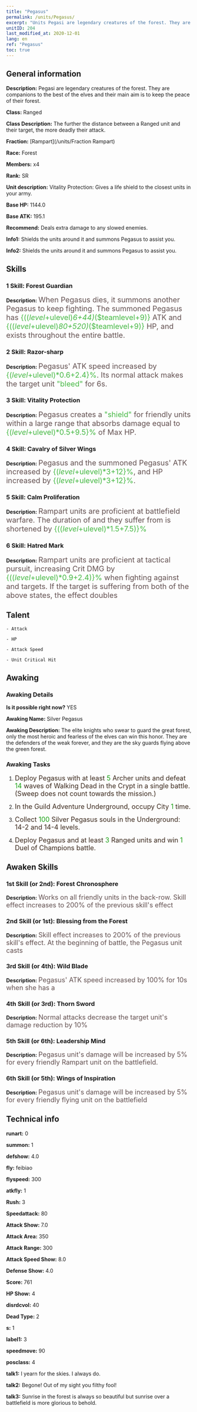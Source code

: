 ```yaml
---
title: "Pegasus"
permalink: /units/Pegasus/
excerpt: "Units Pegasi are legendary creatures of the forest. They are companions to the best of the elves and their main aim is to keep the peace of their forest."
unitID: 204
last_modified_at: 2020-12-01
lang: en
ref: "Pegasus"
toc: true
---
```

## General information
 **Description:** Pegasi are legendary creatures of the forest. They are companions to the best of the elves and their main aim is to keep the peace of their forest.

 **Class:** Ranged

 **Class Description:** The further the distance between a Ranged unit and their target, the more deadly their attack.

 **Fraction:** [Rampart](/units/Fraction Rampart)

 **Race:** Forest

 **Members:** x4

 **Rank:** SR

 **Unit description:** Vitality Protection: Gives a life shield to the closest units in your army.

 **Base HP:** 1144.0

 **Base ATK:** 195.1

 **Recommend:** Deals extra damage to any slowed enemies.

 **Info1:** Shields the units around it and summons Pegasus to assist you.

 **Info2:** Shields the units around it and summons Pegasus to assist you.

## Skills
### 1 Skill: Forest Guardian
 **Description:** <span style="color: #645252;font-size:20px">When Pegasus dies, it summons another Pegasus to keep fighting. The summoned Pegasus has </span><span style="color: black"><span style="color: #48b946;font-size:20px">{(($level+$ulevel)*6+44)*($teamlevel+9)}</span><span style="color: black"><span style="color: #645252;font-size:20px"> ATK and </span><span style="color: black"><span style="color: #48b946;font-size:20px">{(($level+$ulevel)*80+520)*($teamlevel+9)}</span><span style="color: black"><span style="color: #645252;font-size:20px"> HP, and exists throughout the entire battle.</span><span style="color: black">

### 2 Skill: Razor-sharp
 **Description:** <span style="color: #645252;font-size:20px">Pegasus' ATK speed increased by </span><span style="color: black"><span style="color: #48b946;font-size:20px">{($level+$ulevel)*0.6+2.4}%</span><span style="color: black"><span style="color: #645252;font-size:20px">. Its normal attack makes the target unit </span><span style="color: black"><span style="color: #48b946;font-size:20px">\"bleed\"</span><span style="color: black"><span style="color: #645252;font-size:20px"> for 6s.</span><span style="color: black">

### 3 Skill: Vitality Protection
 **Description:** <span style="color: #645252;font-size:20px">Pegasus creates a </span><span style="color: black"><span style="color: #48b946;font-size:20px">\"shield\"</span><span style="color: black"><span style="color: #645252;font-size:20px"> for friendly units within a large range that absorbs damage equal to </span><span style="color: black"><span style="color: #48b946;font-size:20px">{($level+$ulevel)*0.5+9.5}%</span><span style="color: black"><span style="color: #645252;font-size:20px"> of Max HP.</span><span style="color: black">

### 4 Skill: Cavalry of Silver Wings
 **Description:** <span style="color: #645252;font-size:20px">Pegasus and the summoned Pegasus' ATK increased by </span><span style="color: black"><span style="color: #48b946;font-size:20px">{($level+$ulevel)*3+12}%</span><span style="color: black"><span style="color: #645252;font-size:20px">, and HP increased by </span><span style="color: black"><span style="color: #48b946;font-size:20px">{($level+$ulevel)*3+12}%</span><span style="color: black"><span style="color: #645252;font-size:20px">.</span><span style="color: black">

### 5 Skill: Calm Proliferation
 **Description:** <span style="color: #645252;font-size:20px">Rampart units are proficient at battlefield warfare. The duration of <stun> and <petrification> they suffer from is shortened by </span><span style="color: black"><span style="color: #48b946;font-size:20px">{(($level+$ulevel)*1.5+7.5)}%</span><span style="color: black"><span style="color: #645252;font-size:20px"></span><span style="color: black">

### 6 Skill: Hatred Mark
 **Description:** <span style="color: #645252;font-size:20px">Rampart units are proficient at tactical pursuit, increasing Crit DMG by </span><span style="color: black"><span style="color: #48b946;font-size:20px">{(($level+$ulevel)*0.9+2.4)}%</span><span style="color: black"><span style="color: #645252;font-size:20px"> when fighting against <Slow> and <Bleeding> targets. If the target is suffering from both of the above states, the effect doubles</span><span style="color: black">

## Talent

    - Attack

    - HP

    - Attack Speed

    - Unit Critical Hit

## Awaking
### Awaking Details
 **Is it possible right now?** YES

 **Awaking Name:** Silver Pegasus

 **Awaking Description:** The elite knights who swear to guard the great forest, only the most heroic and fearless of the elves can win this honor. They are the defenders of the weak forever, and they are the sky guards flying above the green forest.

### Awaking Tasks
 1. <span style="color: #3c2a1e;font-size:18px">Deploy Pegasus with at least </span><span style="color: #1ca216;font-size:18px">5</span><span style="color: #3c2a1e;font-size:18px"> Archer units and defeat </span><span style="color: #1ca216;font-size:18px">14</span><span style="color: #3c2a1e;font-size:18px"> waves of Walking Dead in the Crypt in a single battle. (Sweep does not count towards the mission.)</span>

 2. <span style="color: #3c2a1e;font-size:18px">In the Guild Adventure Underground, occupy City </span><span style="color: #1ca216;font-size:18px">1</span><span style="color: #3c2a1e;font-size:18px"> time.</span>

 3. <span style="color: #3c2a1e;font-size:18px">Collect </span><span style="color: #1ca216;font-size:18px">100</span><span style="color: #3c2a1e;font-size:18px"> Silver Pegasus souls in the Underground: 14-2 and 14-4 levels.</span>

 4. <span style="color: #3c2a1e;font-size:18px">Deploy Pegasus and at least </span><span style="color: #1ca216;font-size:18px">3</span><span style="color: #3c2a1e;font-size:18px"> Ranged units and win </span><span style="color: #1ca216;font-size:18px">1</span><span style="color: #3c2a1e;font-size:18px"> Duel of Champions battle.</span>

## Awaken Skills

### 1st Skill (or 2nd): Forest Chronosphere
 **Description:** <span style="color: #48b946;font-size:18px"><Vitality Protection></span><span style="color: #645252;font-size:18px">Works on all friendly units in the back-row. Skill effect increases to 200% of the previous skill's effect</span>

### 2nd Skill (or 1st): Blessing from the Forest
 **Description:** <span style="color: #48b946;font-size:18px"><Vitality Protection></span><span style="color: #645252;font-size:18px">Skill effect increases to 200% of the previous skill's effect. At the beginning of battle, the Pegasus unit casts <Vitality Protection></span>

### 3rd Skill (or 4th): Wild Blade
 **Description:** <span style="color: #48b946;font-size:18px"><Razor-sharp></span><span style="color: #645252;font-size:18px">Pegasus' ATK speed increased by 100% for 10s when she has a <shield></span>

### 4th Skill (or 3rd): Thorn Sword
 **Description:** <span style="color: #48b946;font-size:18px"><Razor-sharp></span><span style="color: #645252;font-size:18px">Normal attacks decrease the target unit's damage reduction by 10%</span>

### 5th Skill (or 6th): Leadership Mind
 **Description:** <span style="color: #48b946;font-size:18px"><Calvary of Silver Wings></span><span style="color: #645252;font-size:18px">Pegasus unit's damage will be increased by 5% for every friendly Rampart unit on the battlefield.</span>

### 6th Skill (or 5th): Wings of Inspiration
 **Description:** <span style="color: #48b946;font-size:18px"><Calvary of Silver Wings></span><span style="color: #645252;font-size:18px">Pegasus unit's damage will be increased by 5% for every friendly flying unit on the battlefield</span>

## Technical info
 **runart:** 0

 **summon:** 1

 **defshow:** 4.0

 **fly:** feibiao

 **flyspeed:** 300

 **atkfly:** 1

 **Rush:** 3

 **Speedattack:** 80

 **Attack Show:** 7.0

 **Attack Area:** 350

 **Attack Range:** 300

 **Attack Speed Show:** 8.0

 **Defense Show:** 4.0

 **Score:** 761

 **HP Show:** 4

 **disrdcvol:** 40

 **Dead Type:** 2

 **s:** 1

 **label1:** 3

 **speedmove:** 90

 **posclass:** 4

 **talk1:** I yearn for the skies. I always do.

 **talk2:** Begone! Out of my sight you filthy fool!

 **talk3:** Sunrise in the forest is always so beautiful but sunrise over a battlefield is more glorious to behold.


